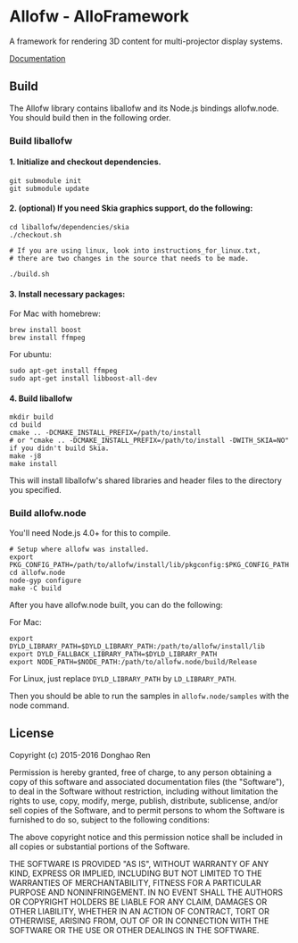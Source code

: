# Allofw - AlloFramework

A framework for rendering 3D content for multi-projector display systems.

[Documentation](http://donghaoren.github.io/Allofw)

## Build

The Allofw library contains liballofw and its Node.js bindings allofw.node. You should build then in the following order.

### Build liballofw

#### 1. Initialize and checkout dependencies.

    git submodule init
    git submodule update

#### 2. (optional) If you need Skia graphics support, do the following:

    cd liballofw/dependencies/skia
    ./checkout.sh

    # If you are using linux, look into instructions_for_linux.txt,
    # there are two changes in the source that needs to be made.

    ./build.sh

#### 3. Install necessary packages:

For Mac with homebrew:

    brew install boost
    brew install ffmpeg

For ubuntu:

    sudo apt-get install ffmpeg
    sudo apt-get install libboost-all-dev

#### 4. Build liballofw

    mkdir build
    cd build
    cmake .. -DCMAKE_INSTALL_PREFIX=/path/to/install
    # or "cmake .. -DCMAKE_INSTALL_PREFIX=/path/to/install -DWITH_SKIA=NO" if you didn't build Skia.
    make -j8
    make install

This will install liballofw's shared libraries and header files to the directory you specified.

### Build allofw.node

You'll need Node.js 4.0+ for this to compile.

    # Setup where allofw was installed.
    export PKG_CONFIG_PATH=/path/to/allofw/install/lib/pkgconfig:$PKG_CONFIG_PATH
    cd allofw.node
    node-gyp configure
    make -C build

After you have allofw.node built, you can do the following:

For Mac:

    export DYLD_LIBRARY_PATH=$DYLD_LIBRARY_PATH:/path/to/allofw/install/lib
    export DYLD_FALLBACK_LIBRARY_PATH=$DYLD_LIBRARY_PATH
    export NODE_PATH=$NODE_PATH:/path/to/allofw.node/build/Release

For Linux, just replace `DYLD_LIBRARY_PATH` by `LD_LIBRARY_PATH`.

Then you should be able to run the samples in `allofw.node/samples` with the node command.

## License

Copyright (c) 2015-2016 Donghao Ren

Permission is hereby granted, free of charge, to any person obtaining a copy of this software and associated documentation files (the "Software"), to deal in the Software without restriction, including without limitation the rights to use, copy, modify, merge, publish, distribute, sublicense, and/or sell copies of the Software, and to permit persons to whom the Software is furnished to do so, subject to the following conditions:

The above copyright notice and this permission notice shall be included in all copies or substantial portions of the Software.

THE SOFTWARE IS PROVIDED "AS IS", WITHOUT WARRANTY OF ANY KIND, EXPRESS OR IMPLIED, INCLUDING BUT NOT LIMITED TO THE WARRANTIES OF MERCHANTABILITY, FITNESS FOR A PARTICULAR PURPOSE AND NONINFRINGEMENT. IN NO EVENT SHALL THE AUTHORS OR COPYRIGHT HOLDERS BE LIABLE FOR ANY CLAIM, DAMAGES OR OTHER LIABILITY, WHETHER IN AN ACTION OF CONTRACT, TORT OR OTHERWISE, ARISING FROM, OUT OF OR IN CONNECTION WITH THE SOFTWARE OR THE USE OR OTHER DEALINGS IN THE SOFTWARE.
